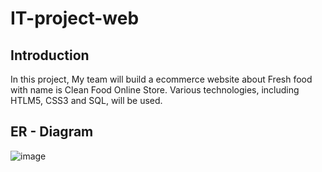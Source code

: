 ﻿# IT-project-web
## Introduction 
In this project, My team will build a ecommerce website about Fresh food with name is Clean Food Online Store.
Various technologies, including HTLM5, CSS3 and SQL, will be used.

## ER - Diagram
![image](https://github.com/quang-anh-ute/IT-project-web/assets/145630889/fa8a60d7-b802-4dd2-985a-956b3f2e21a5)
